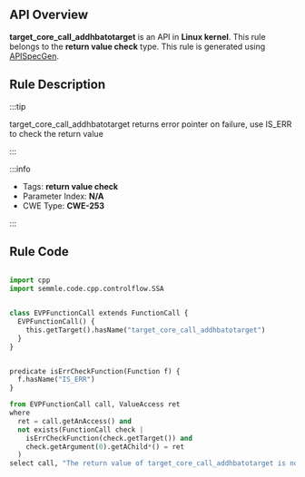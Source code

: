 ---
---


## API Overview
**target_core_call_addhbatotarget** is an API in **Linux kernel**. This rule belongs to the **return value check** type. This rule is generated using [APISpecGen](../../tools/APISpecGen).
## Rule Description

:::tip

target_core_call_addhbatotarget returns error pointer on failure, use IS_ERR to check the return value

:::

:::info

- Tags: **return value check**
- Parameter Index: **N/A**
- CWE Type: **CWE-253**

:::

## Rule Code
```python

import cpp
import semmle.code.cpp.controlflow.SSA


class EVPFunctionCall extends FunctionCall {
  EVPFunctionCall() {
    this.getTarget().hasName("target_core_call_addhbatotarget")
  }
}


predicate isErrCheckFunction(Function f) {
  f.hasName("IS_ERR") 
}

from EVPFunctionCall call, ValueAccess ret
where
  ret = call.getAnAccess() and
  not exists(FunctionCall check |
    isErrCheckFunction(check.getTarget()) and
    check.getArgument(0).getAChild*() = ret
  )
select call, "The return value of target_core_call_addhbatotarget is not checked with IS_ERR."
    
```